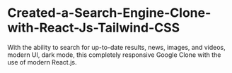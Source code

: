 # Created-a-Search-Engine-Clone-with-React-Js-Tailwind-CSS
With the ability to search for up-to-date results, news, images, and videos, modern UI, dark mode, this completely responsive Google Clone with the use of modern React.js.
